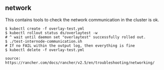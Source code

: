 network
-------

This contains tools to check the network communication in the cluster is ok.

```
$ kubectl create -f overlay-test.yml
$ kubectl rollout status ds/overlaytest -w
# ^ wait until daemon set "overlaytest" successfully rolled out.
$ ./test-internode-communication.sh
# If no FAIL within the output log, then everything is fine
$ kubectl delete -f overlay-test.yml
```
```
source: https://rancher.com/docs/rancher/v2.5/en/troubleshooting/networking/

